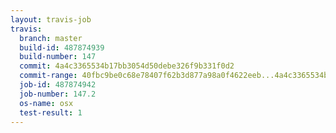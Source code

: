 ```yaml
---
layout: travis-job
travis:
  branch: master
  build-id: 487874939
  build-number: 147
  commit: 4a4c3365534b17bb3054d50debe326f9b331f0d2
  commit-range: 40fbc9be0c68e78407f62b3d877a98a0f4622eeb...4a4c3365534b17bb3054d50debe326f9b331f0d2
  job-id: 487874942
  job-number: 147.2
  os-name: osx
  test-result: 1
---
```

